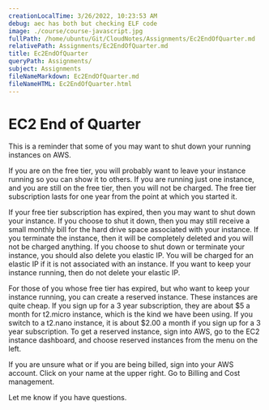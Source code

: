 ```yaml
---
creationLocalTime: 3/26/2022, 10:23:53 AM
debug: aec has both but checking ELF code
image: ./course/course-javascript.jpg
fullPath: /home/ubuntu/Git/CloudNotes/Assignments/Ec2EndOfQuarter.md
relativePath: Assignments/Ec2EndOfQuarter.md
title: Ec2EndOfQuarter
queryPath: Assignments/
subject: Assignments
fileNameMarkdown: Ec2EndOfQuarter.md
fileNameHTML: Ec2EndOfQuarter.html
---
```



<!-- toc -->
<!-- tocstop -->

# EC2 End of Quarter

This is a reminder that some of you may want to shut down your running instances on AWS.

If you are on the free tier, you will probably want to leave your instance running so you can show it to others. If you are running just one instance, and you are still on the free tier, then you will not be charged. The free tier subscription lasts for one year from the point at which you started it.

If your free tier subscription has expired, then you may want to shut down your instance. If you choose to shut it down, then you may still receive a small monthly bill for the hard drive space associated with your instance. If you terminate the instance, then it will be completely deleted and you will not be charged anything. If you choose to shut down or terminate your instance, you should also delete you elastic IP. You will be charged for an elastic IP if it is not associated with an instance. If you want to keep your instance running, then do not delete your elastic IP.

For those of you whose free tier has expired, but who want to keep your instance running, you can create a reserved instance. These instances are quite cheap. If you sign up for a 3 year subscription, they are about $5 a month for t2.micro instance, which is the kind we have been using. If you switch to a t2.nano instance, it is about $2.00 a month if you sign up for a 3 year subscription. To get a reserved instance, sign into AWS, go to the EC2 instance dashboard, and choose reserved instances from the menu on the left.

If you are unsure what or if you are being billed, sign into your AWS account. Click on your name at the upper right. Go to Billing and Cost management.

Let me know if you have questions.
